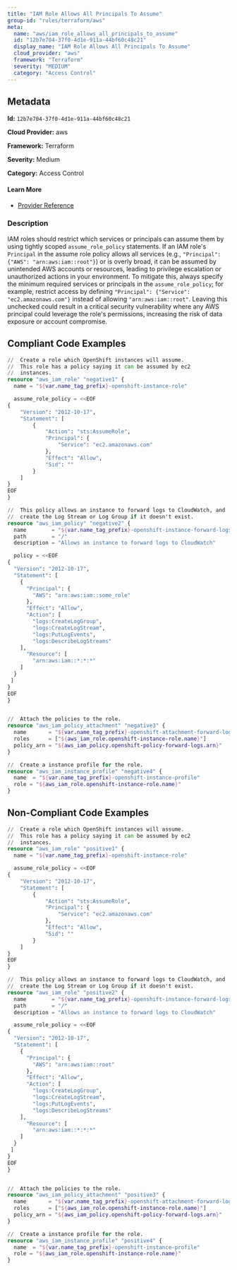```yaml
---
title: "IAM Role Allows All Principals To Assume"
group-id: "rules/terraform/aws"
meta:
  name: "aws/iam_role_allows_all_principals_to_assume"
  id: "12b7e704-37f0-4d1e-911a-44bf60c48c21"
  display_name: "IAM Role Allows All Principals To Assume"
  cloud_provider: "aws"
  framework: "Terraform"
  severity: "MEDIUM"
  category: "Access Control"
---
```

## Metadata

**Id:** `12b7e704-37f0-4d1e-911a-44bf60c48c21`

**Cloud Provider:** aws

**Framework:** Terraform

**Severity:** Medium

**Category:** Access Control

#### Learn More

 - [Provider Reference](https://registry.terraform.io/providers/hashicorp/aws/latest/docs/resources/iam_role)

### Description

 IAM roles should restrict which services or principals can assume them by using tightly scoped `assume_role_policy` statements. If an IAM role's `Principal` in the assume role policy allows all services (e.g., `"Principal": {"AWS": "arn:aws:iam::root"}`) or is overly broad, it can be assumed by unintended AWS accounts or resources, leading to privilege escalation or unauthorized actions in your environment. To mitigate this, always specify the minimum required services or principals in the `assume_role_policy`; for example, restrict access by defining `"Principal": {"Service": "ec2.amazonaws.com"}` instead of allowing `"arn:aws:iam::root"`. Leaving this unchecked could result in a critical security vulnerability where any AWS principal could leverage the role's permissions, increasing the risk of data exposure or account compromise.


## Compliant Code Examples
```terraform
//  Create a role which OpenShift instances will assume.
//  This role has a policy saying it can be assumed by ec2
//  instances.
resource "aws_iam_role" "negative1" {
  name = "${var.name_tag_prefix}-openshift-instance-role"

  assume_role_policy = <<EOF
{
    "Version": "2012-10-17",
    "Statement": [
        {
            "Action": "sts:AssumeRole",
            "Principal": {
                "Service": "ec2.amazonaws.com"
            },
            "Effect": "Allow",
            "Sid": ""
        }
    ]
}
EOF
}

//  This policy allows an instance to forward logs to CloudWatch, and
//  create the Log Stream or Log Group if it doesn't exist.
resource "aws_iam_policy" "negative2" {
  name        = "${var.name_tag_prefix}-openshift-instance-forward-logs"
  path        = "/"
  description = "Allows an instance to forward logs to CloudWatch"

  policy = <<EOF
{
  "Version": "2012-10-17",
  "Statement": [
    {
      "Principal": {
        "AWS": "arn:aws:iam::some_role"
      },
      "Effect": "Allow",
      "Action": [
        "logs:CreateLogGroup",
        "logs:CreateLogStream",
        "logs:PutLogEvents",
        "logs:DescribeLogStreams"
    ],
      "Resource": [
        "arn:aws:iam::*:*:*"
    ]
  }
 ]
}
EOF
}


//  Attach the policies to the role.
resource "aws_iam_policy_attachment" "negative3" {
  name       = "${var.name_tag_prefix}-openshift-attachment-forward-logs"
  roles      = ["${aws_iam_role.openshift-instance-role.name}"]
  policy_arn = "${aws_iam_policy.openshift-policy-forward-logs.arn}"
}

//  Create a instance profile for the role.
resource "aws_iam_instance_profile" "negative4" {
  name  = "${var.name_tag_prefix}-openshift-instance-profile"
  role = "${aws_iam_role.openshift-instance-role.name}"
}

```
## Non-Compliant Code Examples
```terraform
//  Create a role which OpenShift instances will assume.
//  This role has a policy saying it can be assumed by ec2
//  instances.
resource "aws_iam_role" "positive1" {
  name = "${var.name_tag_prefix}-openshift-instance-role"

  assume_role_policy = <<EOF
{
    "Version": "2012-10-17",
    "Statement": [
        {
            "Action": "sts:AssumeRole",
            "Principal": {
                "Service": "ec2.amazonaws.com"
            },
            "Effect": "Allow",
            "Sid": ""
        }
    ]
}
EOF
}

//  This policy allows an instance to forward logs to CloudWatch, and
//  create the Log Stream or Log Group if it doesn't exist.
resource "aws_iam_role" "positive2" {
  name        = "${var.name_tag_prefix}-openshift-instance-forward-logs"
  path        = "/"
  description = "Allows an instance to forward logs to CloudWatch"

  assume_role_policy = <<EOF
{
  "Version": "2012-10-17",
  "Statement": [
    {
      "Principal": {
        "AWS": "arn:aws:iam::root"
      },
      "Effect": "Allow",
      "Action": [
        "logs:CreateLogGroup",
        "logs:CreateLogStream",
        "logs:PutLogEvents",
        "logs:DescribeLogStreams"
    ],
      "Resource": [
        "arn:aws:iam::*:*:*"
    ]
  }
 ]
}
EOF
}


//  Attach the policies to the role.
resource "aws_iam_policy_attachment" "positive3" {
  name       = "${var.name_tag_prefix}-openshift-attachment-forward-logs"
  roles      = ["${aws_iam_role.openshift-instance-role.name}"]
  policy_arn = "${aws_iam_policy.openshift-policy-forward-logs.arn}"
}

//  Create a instance profile for the role.
resource "aws_iam_instance_profile" "positive4" {
  name  = "${var.name_tag_prefix}-openshift-instance-profile"
  role = "${aws_iam_role.openshift-instance-role.name}"
}

```